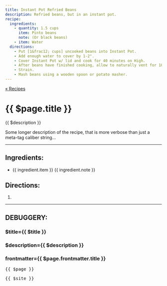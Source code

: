 ```yaml
---
title: Instant Pot Refried Beans
description: Refried beans, but in an instant pot.
recipe:
  ingredients:
    - quantity: 1.5 cups
      item: Pinto beans
      note: (Or black beans)
    - item: Water
  directions:
    - Put [1&frac12; cups] uncooked beans into Instant Pot.
    - Add enough water to cover by 1-2".
    - Cover Instant Pot w/ lid and cook for 40 minutes on High.
    - After beans have finished cooking, allow to naturally vent for 10 minutes (and then quick release any remaining pressure).
    - Strain.
    - Mash beans using a wooden spoon or potato masher.
---
```


[&laquo; Recipes](/recipes/)

# {{ $page.title }}

{{ $description }}

<!--more-->

Some longer description of the recipe, that is more verbose than just a meta-tag caliber string...

---

## Ingredients:

<ul>
  <li v-for="ingredient in $page.frontmatter.recipe.ingredients">
    <span class="quantity" v-html="ingredient.quantity" />
    <span class="item">{{ ingredient.item }}</span>
    <span class="note" v-if="ingredient.note">{{ ingredient.note }}</span>
  </li>
</ul>

## Directions:

<ol>
  <li v-for="direction in $page.frontmatter.recipe.directions" v-html="direction" v-once />
</ol>

---

## DEBUGGERY:

### $title={{ $title }}
### $description={{ $description }}
### frontmatter={{ $page.frontmatter.title }}

<pre>{{ $page }}</pre>

<pre>{{ $site }}</pre>

